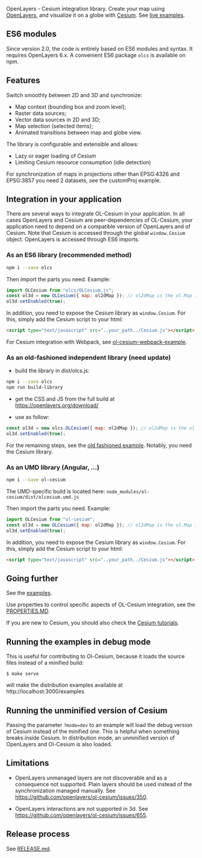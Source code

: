 OpenLayers - Cesium integration library. Create your map using [OpenLayers](https://openlayers.org/), and visualize it on a globe with [Cesium](https://cesium.com/platform/cesiumjs/).
See [live examples](https://openlayers.org/ol-cesium/examples/).

## ES6 modules

Since version 2.0, the code is entirely based on ES6 modules and syntax.
It requires OpenLayers 6.x.
A convenient ES6 package `olcs` is available on npm.

## Features

Switch smoothly between 2D and 3D and synchronize:

- Map context (bounding box and zoom level);
- Raster data sources;
- Vector data sources in 2D and 3D;
- Map selection (selected items);
- Animated transitions between map and globe view.

The library is configurable and extensible and allows:

- Lazy or eager loading of Cesium
- Limiting Cesium resource consumption (idle detection)

For synchronization of maps in projections other than EPSG:4326 and EPSG:3857 you need 2 datasets, see the customProj example.

## Integration in your application

There are several ways to integrate OL-Cesium in your application.
In all cases OpenLayers and Cesium are peer-dependencies of OL-Cesium, your application need to depend on a compatible version of OpenLayers and of Cesium. Note that Cesium is accessed through the global `window.Cesium` object. OpenLayers is accessed through ES6 imports.

### As an ES6 library (recommended method)

```bash
npm i --save olcs
```

Then import the parts you need. Example:

```js
import OLCesium from "olcs/OLCesium.js";
const ol3d = new OLCesium({ map: ol2dMap }); // ol2dMap is the ol.Map instance
ol3d.setEnabled(true);
```

In addition, you need to expose the Cesium library as `window.Cesium`.
For this, simply add the Cesium script to your html:

```html
<script type="text/javascript" src="..your_path../Cesium.js"></script>
```

For Cesium integration with Webpack, see [ol-cesium-webpack-example](https://github.com/gberaudo/ol-cesium-webpack-example).

### As an old-fashioned independent library (need update)

- build the library in dist/olcs.js:

```bash
npm i --save olcs
npm run build-library
```

- get the CSS and JS from the full build at https://openlayers.org/download/

- use as follow:

```js
const ol3d = new olcs.OLCesium({ map: ol2dMap }); // ol2dMap is the ol.Map instance
ol3d.setEnabled(true);
```

For the remaining steps, see the [old fashioned example](https://openlayers.org/ol-cesium/examples/oldfashioned.html).
Notably, you need the Cesium library.

### As an UMD library (Angular, ...)

```bash
npm i --save ol-cesium
```

The UMD-specific build is located here: `node_modules/ol-cesium/dist/olcesium.umd.js`

Then import the parts you need. Example:

```js
import OLCesium from "ol-cesium";
const ol3d = new OLCesium({ map: ol2dMap }); // ol2dMap is the ol.Map instance
ol3d.setEnabled(true);
```

In addition, you need to expose the Cesium library as `window.Cesium`.
For this, simply add the Cesium script to your html:

```html
<script type="text/javascript" src="..your_path../Cesium.js"></script>
```

## Going further

See the [examples](https://openlayers.org/ol-cesium/examples/).

Use properties to control specific aspects of OL-Cesium integration, see the [PROPERTIES.MD](https://github.com/openlayers/ol-cesium/blob/master/PROPERTIES.md).

If you are new to Cesium, you should also check the [Cesium tutorials](https://cesiumjs.org/tutorials).

## Running the examples in debug mode

This is useful for contributing to Ol-Cesium, because it loads the
source files instead of a minified build:

    $ make serve

will make the distribution examples available at http://localhost:3000/examples

## Running the unminified version of Cesium

Passing the parameter `?mode=dev` to an example will load the debug version of
Cesium instead of the minified one. This is helpful when something breaks inside
Cesium. In distribution mode, an unminified version of OpenLayers and Ol-Cesium is
also loaded.

## Limitations

- OpenLayers unmanaged layers are not discoverable and as a consequence not
  supported. Plain layers should be used instead of the synchronization managed
  manually. See https://github.com/openlayers/ol-cesium/issues/350.

- OpenLayers interactions are not supported in 3d. See https://github.com/openlayers/ol-cesium/issues/655.

## Release process

See [RELEASE.md](https://github.com/openlayers/ol-cesium/blob/master/RELEASE.md).
